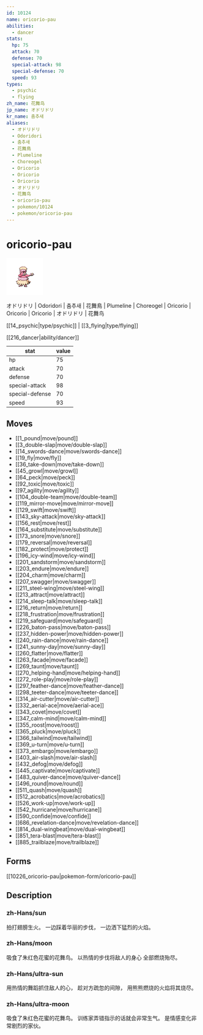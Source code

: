 ```yaml
---
id: 10124
name: oricorio-pau
abilities:
  - dancer
stats:
  hp: 75
  attack: 70
  defense: 70
  special-attack: 98
  special-defense: 70
  speed: 93
types:
  - psychic
  - flying
zh_name: 花舞鸟
jp_name: オドリドリ
kr_name: 춤추새
aliases:
  - オドリドリ
  - Odoridori
  - 춤추새
  - 花舞鳥
  - Plumeline
  - Choreogel
  - Oricorio
  - Oricorio
  - Oricorio
  - オドリドリ
  - 花舞鸟
  - oricorio-pau
  - pokemon/10124
  - pokemon/oricorio-pau
---
```

# oricorio-pau

![](https://raw.githubusercontent.com/PokeAPI/sprites/master/sprites/pokemon/10124.png)

オドリドリ | Odoridori | 춤추새 | 花舞鳥 | Plumeline | Choreogel | Oricorio | Oricorio | Oricorio | オドリドリ | 花舞鸟

[[14_psychic|type/psychic]] | [[3_flying|type/flying]]

[[216_dancer|ability/dancer]]

|stat|value|
|---|---|
|hp|75|
|attack|70|
|defense|70|
|special-attack|98|
|special-defense|70|
|speed|93|


## Moves

- [[1_pound|move/pound]]
- [[3_double-slap|move/double-slap]]
- [[14_swords-dance|move/swords-dance]]
- [[19_fly|move/fly]]
- [[36_take-down|move/take-down]]
- [[45_growl|move/growl]]
- [[64_peck|move/peck]]
- [[92_toxic|move/toxic]]
- [[97_agility|move/agility]]
- [[104_double-team|move/double-team]]
- [[119_mirror-move|move/mirror-move]]
- [[129_swift|move/swift]]
- [[143_sky-attack|move/sky-attack]]
- [[156_rest|move/rest]]
- [[164_substitute|move/substitute]]
- [[173_snore|move/snore]]
- [[179_reversal|move/reversal]]
- [[182_protect|move/protect]]
- [[196_icy-wind|move/icy-wind]]
- [[201_sandstorm|move/sandstorm]]
- [[203_endure|move/endure]]
- [[204_charm|move/charm]]
- [[207_swagger|move/swagger]]
- [[211_steel-wing|move/steel-wing]]
- [[213_attract|move/attract]]
- [[214_sleep-talk|move/sleep-talk]]
- [[216_return|move/return]]
- [[218_frustration|move/frustration]]
- [[219_safeguard|move/safeguard]]
- [[226_baton-pass|move/baton-pass]]
- [[237_hidden-power|move/hidden-power]]
- [[240_rain-dance|move/rain-dance]]
- [[241_sunny-day|move/sunny-day]]
- [[260_flatter|move/flatter]]
- [[263_facade|move/facade]]
- [[269_taunt|move/taunt]]
- [[270_helping-hand|move/helping-hand]]
- [[272_role-play|move/role-play]]
- [[297_feather-dance|move/feather-dance]]
- [[298_teeter-dance|move/teeter-dance]]
- [[314_air-cutter|move/air-cutter]]
- [[332_aerial-ace|move/aerial-ace]]
- [[343_covet|move/covet]]
- [[347_calm-mind|move/calm-mind]]
- [[355_roost|move/roost]]
- [[365_pluck|move/pluck]]
- [[366_tailwind|move/tailwind]]
- [[369_u-turn|move/u-turn]]
- [[373_embargo|move/embargo]]
- [[403_air-slash|move/air-slash]]
- [[432_defog|move/defog]]
- [[445_captivate|move/captivate]]
- [[483_quiver-dance|move/quiver-dance]]
- [[496_round|move/round]]
- [[511_quash|move/quash]]
- [[512_acrobatics|move/acrobatics]]
- [[526_work-up|move/work-up]]
- [[542_hurricane|move/hurricane]]
- [[590_confide|move/confide]]
- [[686_revelation-dance|move/revelation-dance]]
- [[814_dual-wingbeat|move/dual-wingbeat]]
- [[851_tera-blast|move/tera-blast]]
- [[885_trailblaze|move/trailblaze]]

## Forms



[[10226_oricorio-pau|pokemon-form/oricorio-pau]]

## Description

### zh-Hans/sun

拍打翅膀生火。
一边踩着华丽的步伐，
一边洒下猛烈的火焰。

### zh-Hans/moon

吸食了朱红色花蜜的花舞鸟。
以热情的步伐将敌人的身心
全部燃烧殆尽。

### zh-Hans/ultra-sun

用热情的舞蹈抓住敌人的心，
趁对方疏忽的间隙，
用熊熊燃烧的火焰将其烧尽。

### zh-Hans/ultra-moon

吸食了朱红色花蜜的花舞鸟。
训练家弄错指示的话就会非常生气。
是情感变化非常剧烈的家伙。

